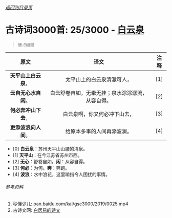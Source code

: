 ###### [返回到目录页](../../gsc3000/index/0001-0100.md)

# 古诗词3000首: 25/3000 - [白云泉](https://so.gushiwen.org/shiwenv_dc569a03436a.aspx)
> `唐`.`白居易`

|原文 |译文 |注释 |
|:---:|:---:|:---:|
|**天平山上白云泉**，|太平山上的白云泉清澈可人，|[1]|
|**云自无心水自闲**。|白云舒卷自如，无牵无挂；泉水淙淙潺流，从容自得。|[2]|
|**何必奔冲山下去**，|白云泉啊，你又何必冲下山去，|[3]|
|**更添波浪向人间**。|给原本多事的人间再添波澜。|[4]|

* [0] **白云泉**：苏州天平山山腰的清泉。
* [1] **天平山**：在今江苏省苏州市西。
* [2] **无心**：舒卷自如。**闲**：从容自得。
* [3] **何必**：为何。**奔**：奔跑。
* [4] **波浪**：水中浪花，这里喻指令人困扰的事情。

###### 参考资料
1. 秒懂少儿: pan.baidu.com/kai/gsc3000/2019/0025.mp4
1. 古诗文网: [白居易的诗文](https://so.gushiwen.org/authorv_85097dd0c645.aspx)
